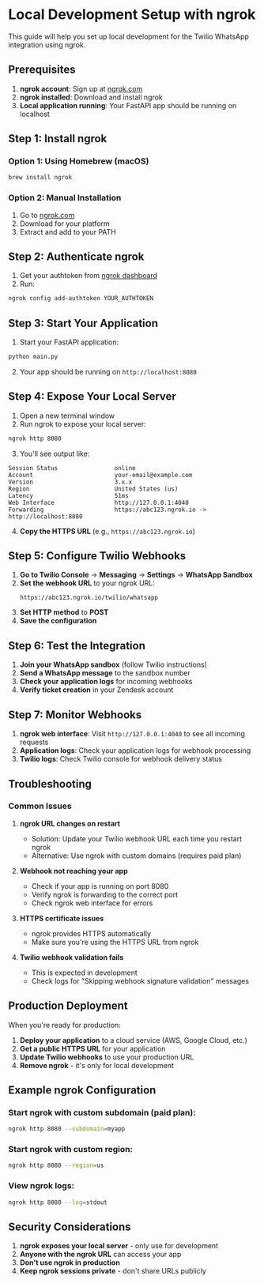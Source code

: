 # Local Development Setup with ngrok

This guide will help you set up local development for the Twilio WhatsApp integration using ngrok.

## Prerequisites

1. **ngrok account**: Sign up at [ngrok.com](https://ngrok.com/)
2. **ngrok installed**: Download and install ngrok
3. **Local application running**: Your FastAPI app should be running on localhost

## Step 1: Install ngrok

### Option 1: Using Homebrew (macOS)
```bash
brew install ngrok
```

### Option 2: Manual Installation
1. Go to [ngrok.com](https://ngrok.com/download)
2. Download for your platform
3. Extract and add to your PATH

## Step 2: Authenticate ngrok

1. Get your authtoken from [ngrok dashboard](https://dashboard.ngrok.com/get-started/your-authtoken)
2. Run:
```bash
ngrok config add-authtoken YOUR_AUTHTOKEN
```

## Step 3: Start Your Application

1. Start your FastAPI application:
```bash
python main.py
```

2. Your app should be running on `http://localhost:8080`

## Step 4: Expose Your Local Server

1. Open a new terminal window
2. Run ngrok to expose your local server:
```bash
ngrok http 8080
```

3. You'll see output like:
```
Session Status                online
Account                       your-email@example.com
Version                       3.x.x
Region                        United States (us)
Latency                       51ms
Web Interface                 http://127.0.0.1:4040
Forwarding                    https://abc123.ngrok.io -> http://localhost:8080
```

4. **Copy the HTTPS URL** (e.g., `https://abc123.ngrok.io`)

## Step 5: Configure Twilio Webhooks

1. **Go to Twilio Console** → **Messaging** → **Settings** → **WhatsApp Sandbox**
2. **Set the webhook URL** to your ngrok URL:
   ```
   https://abc123.ngrok.io/twilio/whatsapp
   ```
3. **Set HTTP method** to **POST**
4. **Save the configuration**

## Step 6: Test the Integration

1. **Join your WhatsApp sandbox** (follow Twilio instructions)
2. **Send a WhatsApp message** to the sandbox number
3. **Check your application logs** for incoming webhooks
4. **Verify ticket creation** in your Zendesk account

## Step 7: Monitor Webhooks

1. **ngrok web interface**: Visit `http://127.0.0.1:4040` to see all incoming requests
2. **Application logs**: Check your application logs for webhook processing
3. **Twilio logs**: Check Twilio console for webhook delivery status

## Troubleshooting

### Common Issues

1. **ngrok URL changes on restart**
   - Solution: Update your Twilio webhook URL each time you restart ngrok
   - Alternative: Use ngrok with custom domains (requires paid plan)

2. **Webhook not reaching your app**
   - Check if your app is running on port 8080
   - Verify ngrok is forwarding to the correct port
   - Check ngrok web interface for errors

3. **HTTPS certificate issues**
   - ngrok provides HTTPS automatically
   - Make sure you're using the HTTPS URL from ngrok

4. **Twilio webhook validation fails**
   - This is expected in development
   - Check logs for "Skipping webhook signature validation" messages

## Production Deployment

When you're ready for production:

1. **Deploy your application** to a cloud service (AWS, Google Cloud, etc.)
2. **Get a public HTTPS URL** for your application
3. **Update Twilio webhooks** to use your production URL
4. **Remove ngrok** - it's only for local development

## Example ngrok Configuration

### Start ngrok with custom subdomain (paid plan):
```bash
ngrok http 8080 --subdomain=myapp
```

### Start ngrok with custom region:
```bash
ngrok http 8080 --region=us
```

### View ngrok logs:
```bash
ngrok http 8080 --log=stdout
```

## Security Considerations

1. **ngrok exposes your local server** - only use for development
2. **Anyone with the ngrok URL** can access your app
3. **Don't use ngrok in production**
4. **Keep ngrok sessions private** - don't share URLs publicly 